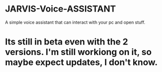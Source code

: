 # JARVIS-Voice-ASSISTANT
A simple voice assistant that can interact with your pc and open stuff.

# Its still in beta even with the 2 versions. I'm still workiong on it, so maybe expect updates, I don't know.
